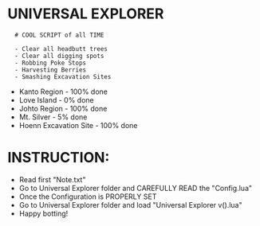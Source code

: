
# UNIVERSAL EXPLORER



      # COOL SCRIPT of all TIME

      - Clear all headbutt trees
      - Clear all digging spots
      - Robbing Poke Stops
      - Harvesting Berries
      - Smashing Excavation Sites


+ Kanto Region - 100% done
+ Love Island - 0% done
+ Johto Region - 100% done
+ Mt. Silver - 5% done
+ Hoenn Excavation Site - 100% done


# INSTRUCTION:

+ Read first "Note.txt"
+ Go to Universal Explorer folder and CAREFULLY READ the "Config.lua"
+ Once the Configuration is PROPERLY SET
+ Go to Universal Explorer folder and load "Universal Explorer v().lua"
+ Happy botting!


